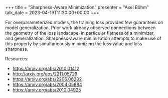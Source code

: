 +++
title = "Sharpness-Aware Minimization"
presenter = "Axel Böhm"
talk_date = 2023-04-19T11:30:00+00:00
+++

For overparameterized models, the training loss provides few guarantees on model generalization. 
Prior work already observed connections between the geometry of the loss landscape, in particular flatness of a minimizer, and generalization.
Sharpness-aware minimization attempts to make use of this property by simultaneously minimizing the loss value and loss sharpness.

Resources:
- <https://arxiv.org/abs/2010.01412>
- <http://arxiv.org/abs/2211.05729>
- <https://arxiv.org/abs/2206.06232>
- <https://arxiv.org/abs/2004.05884>
- <https://arxiv.org/abs/2010.04925>
